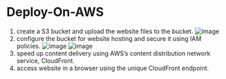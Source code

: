 # Deploy-On-AWS

1. create a S3 bucket and upload the website files to the bucket. 
![image](https://user-images.githubusercontent.com/1591170/66215166-fe70df80-e690-11e9-973d-f60c6afc6f0a.png)
2. configure the bucket for website hosting and secure it using IAM policies. 
![image](https://user-images.githubusercontent.com/1591170/66215618-ea79ad80-e691-11e9-87df-8a5c7e9a934e.png)
![image](https://user-images.githubusercontent.com/1591170/66215860-67a52280-e692-11e9-9836-e04f0a7ea67d.png)
3. speed up content delivery using AWS’s content distribution network service, CloudFront. 
4. access website in a browser using the unique CloudFront endpoint.
